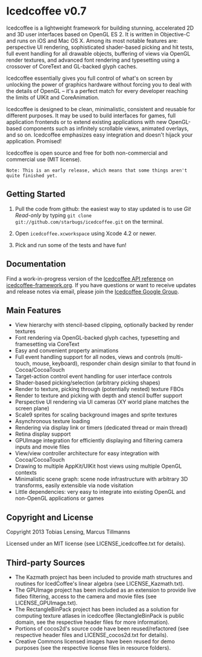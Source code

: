 Icedcoffee v0.7
===============

Icedcoffee is a lightweight framework for building stunning, accelerated 2D and 3D user interfaces
based on OpenGL ES 2. It is written in Objective-C and runs on iOS and Mac OS X. Among its most
notable features are: perspective UI rendering, sophisticated shader-based picking and hit tests,
full event handling for all drawable objects, buffering of views via OpenGL render textures, and
advanced font rendering and typesetting using a crossover of CoreText and GL-backed glyph caches.

Icedcoffee essentially gives you full control of what's on screen by unlocking the power
of graphics hardware without forcing you to deal with the details of OpenGL – it's a perfect match
for every developer reaching the limits of UIKit and CoreAnimation.

Icedcoffee is designed to be clean, minimalistic, consistent and reusable for different purposes.
It may be used to build interfaces for games, full application frontends or to extend existing
applications with new OpenGL-based components such as infinitely scrollable views, animated
overlays, and so on. Icedcoffee emphasizes easy integration and doesn't hijack your application.
Promised!

Icedcoffee is open source and free for both non-commercial and commercial use (MIT license).

	Note: This is an early release, which means that some things aren't quite finished yet.


Getting Started
---------------

1. Pull the code from github: the easiest way to stay updated is to use *Git Read-only*
   by typing `git clone git://github.com/starbugs/icedcoffee.git` on the terminal.

2. Open `icedcoffee.xcworkspace` using Xcode 4.2 or newer.

3. Pick and run some of the tests and have fun!



Documentation
-------------

Find a work-in-progress version of the [Icedcoffee API reference](http://icedcoffee-framework.org/reference/)
on [icedcoffee-framework.org](http://icedcoffee-framework.org). If you have questions or want to
receive updates and release notes via email, please join the [Icedcoffee Google Group](https://groups.google.com/d/forum/icedcoffee).


Main Features
-------------

  * View hierarchy with stencil-based clipping, optionally backed by render textures
  * Font rendering via OpenGL-backed glyph caches, typesetting and framesetting via CoreText
  * Easy and convenient property animations
  * Full event handling support for all nodes, views and controls (multi-touch, mouse, keyboard),
    responder chain design similar to that found in Cocoa/CocoaTouch
  * Target-action control event handling for user interface controls
  * Shader-based picking/selection (arbitrary picking shapes)
  * Render to texture, picking through (potentially nested) texture FBOs
  * Render to texture and picking with depth and stencil buffer support
  * Perspective UI rendering via UI cameras (XY world plane matches the screen plane)
  * Scale9 sprites for scaling background images and sprite textures
  * Asynchronous texture loading
  * Rendering via display link or timers (dedicated thread or main thread)
  * Retina display support
  * GPUImage integration for efficiently displaying and filtering camera inputs and movie files
  * View/view controller architecture for easy integration with Cocoa/CocoaTouch
  * Drawing to multiple AppKit/UIKit host views using multiple OpenGL contexts
  * Minimalistic scene graph: scene node infrastructure with arbitrary 3D transforms,
    easily extensible via node visitation
  * Little dependencies: very easy to integrate into existing OpenGL and non-OpenGL
    applications or games


Copyright and License
---------------------

Copyright 2013 Tobias Lensing, Marcus Tillmanns

Licensed under an MIT license (see LICENSE_icedcoffee.txt for details).


Third-party Sources
-------------------

  * The Kazmath project has been included to provide math structures and
	  routines for IcedCoffee's linear algebra (see LICENSE_Kazmath.txt).
  * The GPUImage project has been included as an extension to provide live fideo filtering,
      access to the camera and movie files (see LICENSE_GPUImage.txt).
  * The RectangleBinPack project has been included as a solution for computing texture atlases
      in icedcoffee (RectangleBinPack is public domain, see the respective header files
      for more information).
  * Portions of cocos2d's source code have been reused/refactored (see respective
	  header files and LICENSE_cocos2d.txt for details).
  * Creative Commons licensed images have been reused for demo purposes (see
	  the respective license files in resource folders).
